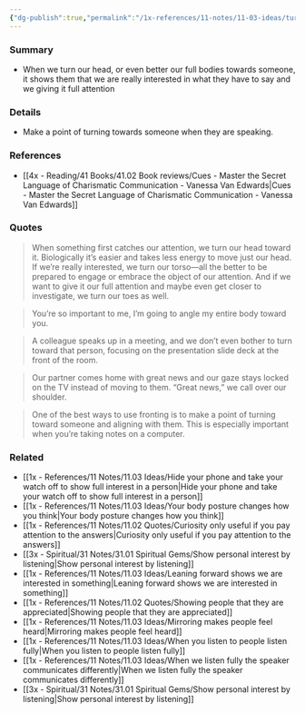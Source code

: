 ```yaml
---
{"dg-publish":true,"permalink":"/1x-references/11-notes/11-03-ideas/turning-our-head-or-bodies-towards-someone-shows-they-have-our-full-attention/","title":"Turning our head or bodies towards someone shows they have our full attention","created":"2024-08-18T12:06:27.106+03:00","updated":"2024-08-18T19:47:24.937+03:00"}
---
```



### Summary
- When we turn our head, or even better our full bodies towards someone, it shows them that we are really interested in what they have to say and we giving it full attention

### Details
- Make a point of turning towards someone when they are speaking.

### References
- [[4x - Reading/41 Books/41.02 Book reviews/Cues - Master the Secret Language of Charismatic Communication - Vanessa Van Edwards\|Cues - Master the Secret Language of Charismatic Communication - Vanessa Van Edwards]]

### Quotes
> When something first catches our attention, we turn our head toward it. Biologically it’s easier and takes less energy to move just our head. If we’re really interested, we turn our torso—all the better to be prepared to engage or embrace the object of our attention. And if we want to give it our full attention and maybe even get closer to investigate, we turn our toes as well.

> You’re so important to me, I’m going to angle my entire body toward you.

> A colleague speaks up in a meeting, and we don’t even bother to turn toward that person, focusing on the presentation slide deck at the front of the room.

> Our partner comes home with great news and our gaze stays locked on the TV instead of moving to them. “Great news,” we call over our shoulder.

> One of the best ways to use fronting is to make a point of turning toward someone and aligning with them. This is especially important when you’re taking notes on a computer.


### Related
- [[1x - References/11 Notes/11.03 Ideas/Hide your phone and take your watch off to show full interest in a person\|Hide your phone and take your watch off to show full interest in a person]]
- [[1x - References/11 Notes/11.03 Ideas/Your body posture changes how you think\|Your body posture changes how you think]]
- [[1x - References/11 Notes/11.02 Quotes/Curiosity only useful if you pay attention to the answers\|Curiosity only useful if you pay attention to the answers]]
- [[3x - Spiritual/31 Notes/31.01 Spiritual Gems/Show personal interest by listening\|Show personal interest by listening]]
- [[1x - References/11 Notes/11.03 Ideas/Leaning forward shows we are interested in something\|Leaning forward shows we are interested in something]]
- [[1x - References/11 Notes/11.02 Quotes/Showing people that they are appreciated\|Showing people that they are appreciated]]
- [[1x - References/11 Notes/11.03 Ideas/Mirroring makes people feel heard\|Mirroring makes people feel heard]]
- [[1x - References/11 Notes/11.03 Ideas/When you listen to people listen fully\|When you listen to people listen fully]]
- [[1x - References/11 Notes/11.03 Ideas/When we listen fully the speaker communicates differently\|When we listen fully the speaker communicates differently]]
- [[3x - Spiritual/31 Notes/31.01 Spiritual Gems/Show personal interest by listening\|Show personal interest by listening]]